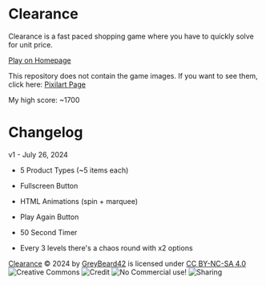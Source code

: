 # Clearance

Clearance is a fast paced shopping game where you have to quickly solve for unit price.

[Play on Homepage](https://greybeard42.neocities.org/javascript/clearance/)

This repository does not contain the game images. If you want to see them, click here: [Pixilart Page](https://www.pixilart.com/art/junk-food-sr25b458ee52daws3?ft=user&ft_id=1842230)

My high score: ~1700

# Changelog

v1 - July 26, 2024

- 5 Product Types (~5 items each)

- Fullscreen Button

- HTML Animations (spin + marquee)

- Play Again Button

- 50 Second Timer

- Every 3 levels there's a chaos round with x2 options

[Clearance](http://greybeard42.neocities.org/javascript/clearance/) © 2024 by [GreyBeard42](../../../) is licensed under [CC BY-NC-SA 4.0](https://creativecommons.org/licenses/by-nc-sa/4.0/?ref=chooser-v1) ![Creative Commons](https://mirrors.creativecommons.org/presskit/icons/cc.svg?ref=chooser-v1) ![Credit](https://mirrors.creativecommons.org/presskit/icons/by.svg?ref=chooser-v1) ![No Commercial use!](https://mirrors.creativecommons.org/presskit/icons/nc.svg?ref=chooser-v1) ![Sharing](https://mirrors.creativecommons.org/presskit/icons/sa.svg?ref=chooser-v1)
